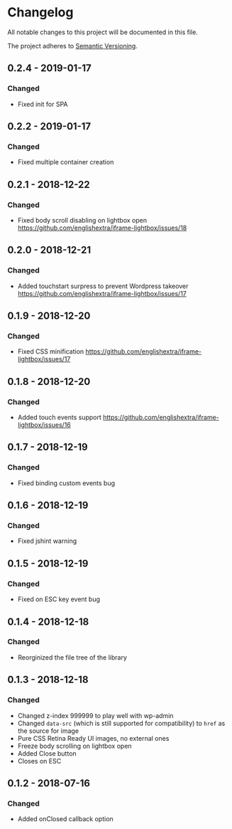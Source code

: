 # Changelog

All notable changes to this project will be documented in this file.

The project adheres to [Semantic Versioning](http://semver.org/spec/v2.0.0.html).

## 0.2.4 - 2019-01-17

### Changed

- Fixed init for SPA

## 0.2.2 - 2019-01-17

### Changed

- Fixed multiple container creation

## 0.2.1 - 2018-12-22

### Changed

- Fixed body scroll disabling on lightbox open https://github.com/englishextra/iframe-lightbox/issues/18

## 0.2.0 - 2018-12-21

### Changed

- Added touchstart surpress to prevent Wordpress takeover https://github.com/englishextra/iframe-lightbox/issues/17

## 0.1.9 - 2018-12-20

### Changed

- Fixed CSS minification https://github.com/englishextra/iframe-lightbox/issues/17

## 0.1.8 - 2018-12-20

### Changed

- Added touch events support https://github.com/englishextra/iframe-lightbox/issues/16

## 0.1.7 - 2018-12-19

### Changed

- Fixed binding custom events bug

## 0.1.6 - 2018-12-19

### Changed

- Fixed jshint warning

## 0.1.5 - 2018-12-19

### Changed

- Fixed on ESC key event bug

## 0.1.4 - 2018-12-18

### Changed

- Reorginized the file tree of the library

## 0.1.3 - 2018-12-18

### Changed

- Changed z-index 999999 to play well with wp-admin
- Changed `data-src` (which is still supported for compatibility) to `href` as the source for image
- Pure CSS Retina Ready UI images, no external ones
- Freeze body scrolling on lightbox open
- Added Close button
- Closes on ESC

## 0.1.2 - 2018-07-16

### Changed

- Added onClosed callback option